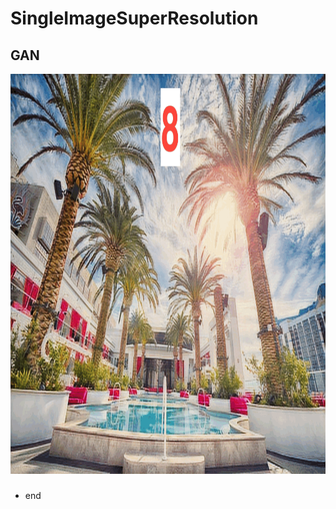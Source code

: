 # SingleImageSuperResolution

## GAN
<p align="center">
  <img height="640" width="960" src="figures/GAN_div2k.gif">
</p>

###

* end

